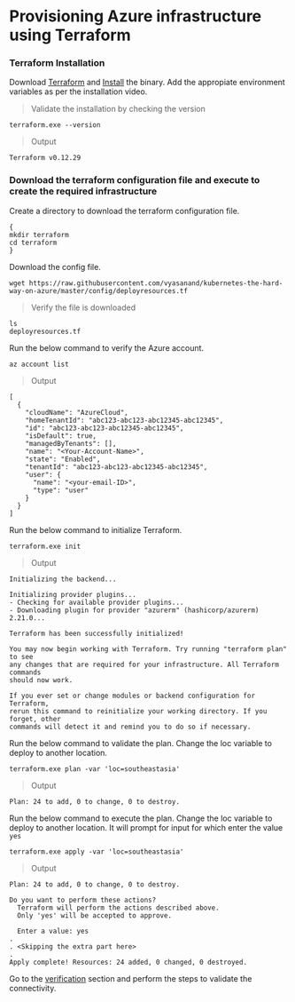 # Provisioning Azure infrastructure using Terraform

### Terraform Installation

Download [Terraform](https://www.terraform.io/downloads.html) and [Install](https://learn.hashicorp.com/tutorials/terraform/install-cli) the binary.
Add the appropiate environment variables as per the installation video.

> Validate the installation by checking the version

```shell
terraform.exe --version
```
> Output

```shell
Terraform v0.12.29
```

### Download the terraform configuration file and execute to create the required infrastructure

Create a directory to download the terraform configuration file.

```shell
{
mkdir terraform
cd terraform
}
```

Download the config file.

```shell
wget https://raw.githubusercontent.com/vyasanand/kubernetes-the-hard-way-on-azure/master/config/deployresources.tf
```
> Verify the file is downloaded

```shell
ls
deployresources.tf
```
Run the below command to verify the Azure account.

```shell
az account list
```
> Output

```shell
[
  {
    "cloudName": "AzureCloud",
    "homeTenantId": "abc123-abc123-abc12345-abc12345",
    "id": "abc123-abc123-abc12345-abc12345",
    "isDefault": true,
    "managedByTenants": [],
    "name": "<Your-Account-Name>",
    "state": "Enabled",
    "tenantId": "abc123-abc123-abc12345-abc12345",
    "user": {
      "name": "<your-email-ID>",
      "type": "user"
    }
  }
]

```
Run the below command to initialize Terraform.

```shell
terraform.exe init
```
> Output

```shell
Initializing the backend...

Initializing provider plugins...
- Checking for available provider plugins...
- Downloading plugin for provider "azurerm" (hashicorp/azurerm) 2.21.0...

Terraform has been successfully initialized!

You may now begin working with Terraform. Try running "terraform plan" to see
any changes that are required for your infrastructure. All Terraform commands
should now work.

If you ever set or change modules or backend configuration for Terraform,
rerun this command to reinitialize your working directory. If you forget, other
commands will detect it and remind you to do so if necessary.

```

Run the below command to validate the plan. Change the loc variable to deploy to another location.

```shell
terraform.exe plan -var 'loc=southeastasia'
```
> Output

```shell
Plan: 24 to add, 0 to change, 0 to destroy.
```

Run the below command to execute the plan. Change the loc variable to deploy to another location.
It will prompt for input for which enter the value ```yes```

```shell
terraform.exe apply -var 'loc=southeastasia'
```
> Output

```shell
Plan: 24 to add, 0 to change, 0 to destroy.

Do you want to perform these actions?
  Terraform will perform the actions described above.
  Only 'yes' will be accepted to approve.

  Enter a value: yes
. 
. <Skipping the extra part here>
.
Apply complete! Resources: 24 added, 0 changed, 0 destroyed.
```

Go to the [verification](02-compute-resources.md#verification) section and perform the steps to validate the connectivity.
